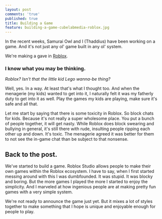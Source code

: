 ```yaml
---
layout: post
comments: 'true'
published: true
title: Building a Game
feature: building-a-game-cubelabmedia-roblox.jpg
---
```

In the recent weeks, Samurai Owl and I (Thaddius) have been working on a game. And it's not just any ol' game built in any ol' system. 

We're making a gave in [Roblox](http://roblox.com). 

### I know what you may be thinking.
*Roblox? Isn't that the little kid Lego wanna-be thing?*

Well, yes. In a way. At least that's what I thought too. And when the menagerie (my kids) wanted to get into it, I naturally felt it was my fatherly duty to get into it as well. Play the games my kids are playing, make sure it's safe and all that.

Let me start by saying that there is some toxicity in Roblox. So block chats for kids. Because it's not really a super wholesome place. You put a bunch of people together, it will get nasty. While Roblox does block swearing and bullying in general, it's still there with rude, insulting people ripping each other up and down. It's toxic. The menagerie agreed it was better for them to not see the in-game chat than be subject to that nonsense. 

## Back to the post.

We've started to build a game. Roblox Studio allows people to make their own games within the Roblox ecosystem. I have to say, when I first started messing around with this I was dumbfounded. It was stupid. It was blocky and boring. But the more games I played the more I started to enjoy the simplicity. And I marveled at how ingenious people are at making pretty fun games with a very simple system.

We're not ready to announce the game just yet. But it mixes a lot of styles together to make something that I hope is unique and enjoyable enough for people to play. 


